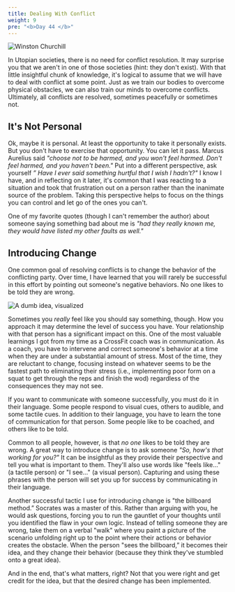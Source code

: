 ```yaml
---
title: Dealing With Conflict
weight: 9
pre: "<b>Day 44 </b>"
---
```


![Winston Churchill](/images/winston_churchill.png)

In Utopian societies, there is no need for conflict resolution. It may surprise you that we aren't in one of those societies (hint: they don't exist). With that little insightful chunk of knowledge, it's logical to assume that we will have to deal with conflict at some point. Just as we train our bodies to overcome physical obstacles, we can also train our minds to overcome conflicts. Ultimately, all conflicts are resolved, sometimes peacefully or sometimes not.

## It's Not Personal
Ok, maybe it is personal. At least the opportunity to take it personally exists. But you don't have to exercise that opportunity. You can let it pass. Marcus Aurelius said _"choose not to be harmed, and you won't feel harmed. Don't feel harmed, and you haven't been."_ Put into a different perspective, ask yourself _” Have I ever said something hurtful that I wish I hadn't?"_ I know I have, and in reflecting on it later, it's common that I was reacting to a situation and took that frustration out on a person rather than the inanimate source of the problem. Taking this perspective helps to focus on the things you can control and let go of the ones you can't.

One of my favorite quotes (though I can't remember the author) about someone saying something bad about me is _"had they really known me, they would have listed my other faults as well."_

## Introducing Change
One common goal of resolving conflicts is to change the behavior of the conflicting party. Over time, I have learned that you will rarely be successful in this effort by pointing out someone's negative behaviors. No one likes to be told they are wrong.

![A dumb idea, visualized](/images/dumb_ideas.png)

Sometimes you _really_ feel like you should say something, though. How you approach it may determine the level of success you have. Your relationship with that person has a significant impact on this. One of the most valuable learnings I got from my time as a CrossFit coach was in communication. As a coach, you have to intervene and correct someone's behavior at a time when they are under a substantial amount of stress. Most of the time, they are reluctant to change, focusing instead on whatever seems to be the fastest path to eliminating their stress (i.e., implementing poor form on a squat to get through the reps and finish the wod) regardless of the consequences they may not see.

If you want to communicate with someone successfully, you must do it in their language. Some people respond to visual cues, others to audible, and some tactile cues. In addition to their language, you have to learn the tone of communication for that person. Some people like to be coached, and others like to be told.

Common to all people, however, is that _no one_ likes to be told they are wrong. A great way to introduce change is to ask someone _"So, how's that working for you?"_ It can be insightful as they provide their perspective and tell you what is important to them. They'll also use words like "feels like..." (a tactile person) or "I see..." (a visual person). Capturing and using these phrases with the person will set you up for success by communicating in their language.

Another successful tactic I use for introducing change is "the billboard method.” Socrates was a master of this. Rather than arguing with you, he would ask questions, forcing you to run the gauntlet of your thoughts until you identified the flaw in your own logic. Instead of telling someone they are wrong, take them on a verbal "walk" where you paint a picture of the scenario unfolding right up to the point where their actions or behavior creates the obstacle. When the person "sees the billboard,” it becomes their idea, and they change their behavior (because they think they've stumbled onto a great idea).

And in the end, that's what matters, right? Not that you were right and get credit for the idea, but that the desired change has been implemented.
